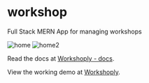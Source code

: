 # workshop
Full Stack MERN App for managing workshops

![home](https://user-images.githubusercontent.com/68807845/189476487-417265c7-e9be-48cd-9e6e-e52d63c0f4f6.png)
![home2](https://user-images.githubusercontent.com/68807845/189476497-142c4509-b5b2-4a5c-9582-b6125397e669.png)

Read the docs at [Workshoply - docs](https://workshop-docs.vercel.app/).

View the working demo at [Workshoply](https://workshop-nj.herokuapp.com).
